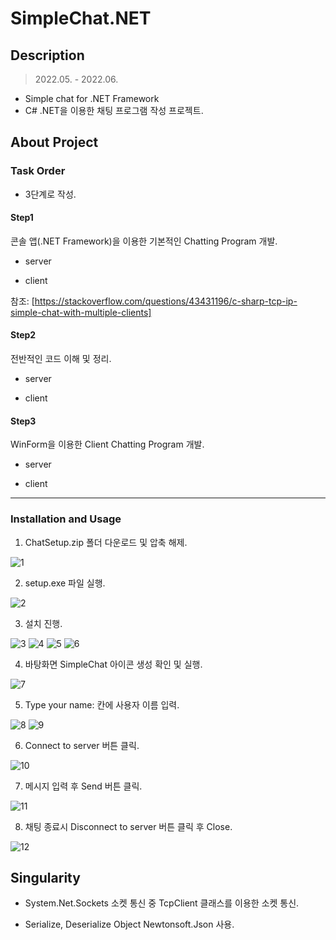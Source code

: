 # SimpleChat.NET


## Description
> 2022.05. - 2022.06.

- Simple chat for .NET Framework
- C# .NET을 이용한 채팅 프로그램 작성 프로젝트.


## About Project

### Task Order
- 3단계로 작성.

#### Step1

콘솔 앱(.NET Framework)을 이용한 기본적인 Chatting Program 개발.

- server

- client

참조: [https://stackoverflow.com/questions/43431196/c-sharp-tcp-ip-simple-chat-with-multiple-clients]

#### Step2

전반적인 코드 이해 및 정리.

- server

- client

#### Step3

WinForm을 이용한 Client Chatting Program 개발. 

- server

- client

---------------

### Installation and Usage

1. ChatSetup.zip 폴더 다운로드 및 압축 해제.

![1](./doc/install/1.jpg)

2. setup.exe 파일 실행.

![2](./doc/install/2.jpg)

3. 설치 진행.

![3](./doc/install/3.jpg)
![4](./doc/install/4.jpg)
![5](./doc/install/5.jpg)
![6](./doc/install/6.jpg)

4. 바탕화면 SimpleChat 아이콘 생성 확인 및 실행.

![7](./doc/install/7.jpg)

5. Type your name: 칸에 사용자 이름 입력.

![8](./doc/install/8.jpg)
![9](./doc/install/9.jpg)

6. Connect to server 버튼 클릭.

![10](./doc/install/10.jpg)

7. 메시지 입력 후 Send 버튼 클릭.

![11](./doc/install/11.jpg)

8. 채팅 종료시 Disconnect to server 버튼 클릭 후 Close.

![12](./doc/install/12.jpg)



## Singularity

- System.Net.Sockets 소켓 통신 중 TcpClient 클래스를 이용한 소켓 통신.

- Serialize, Deserialize Object Newtonsoft.Json 사용.

